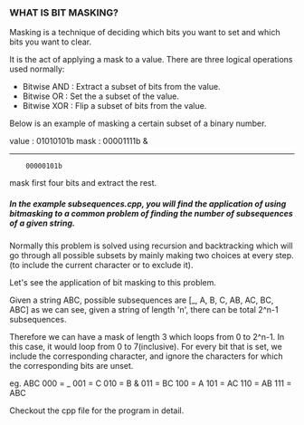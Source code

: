 ### WHAT IS BIT MASKING?

Masking is a technique of deciding which bits you want to set and which bits you want to clear.

It is the act of applying a mask to a value.
There are three logical operations used normally: 

* Bitwise AND : Extract a subset of bits from the value.
* Bitwise OR : Set the a subset of the value.
* Bitwise XOR : Flip a subset of bits from the value.

Below is an example of masking a certain subset of a binary number.

value : 01010101b
mask :  00001111b &
____________________
        00000101b
mask first four bits and extract the rest.

##### In the example subsequences.cpp, you will find the application of using bitmasking to a common problem of finding the number of subsequences of a given string.

Normally this problem is solved using recursion and backtracking which will go through all possible subsets by mainly making two choices at every step. (to include the current character or to exclude it).

Let's see the application of bit masking to this problem.

Given a string ABC, possible subsequences are [_, A, B, C, AB, AC, BC, ABC]
as we can see, given a string of length 'n', there can be total 2^n-1 subsequences.

Therefore we can have a mask of length 3 which loops from 0 to 2^n-1.
In this case, it would loop from 0 to 7(inclusive).
For every bit that is set, we include the corresponding character, and ignore the characters for which the corresponding bits are unset.

eg. 
        ABC
        000 = _
        001 = C
        010 = B
    &   011 = BC
        100 = A
        101 = AC
        110 = AB
        111 = ABC

Checkout the cpp file for the program in detail.
